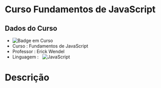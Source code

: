 # Curso Fundamentos de JavaScript

## Dados do Curso
* ![Badge em Curso](https://img.shields.io/badge/Status-Em%20Curso-yellow)
* Curso : Fundamentos de JavaScript
* Professor : Erick Wendel
* Linguagem : 
&nbsp;
![JavaScript](https://img.shields.io/badge/javascript-%23323330.svg?style=for-the-badge&logo=javascript&logoColor=%23F7DF1E)

# Descrição

